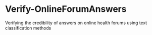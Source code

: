 # Verify-OnlineForumAnswers
Verifying the credibility of answers on online health forums using text classification methods
